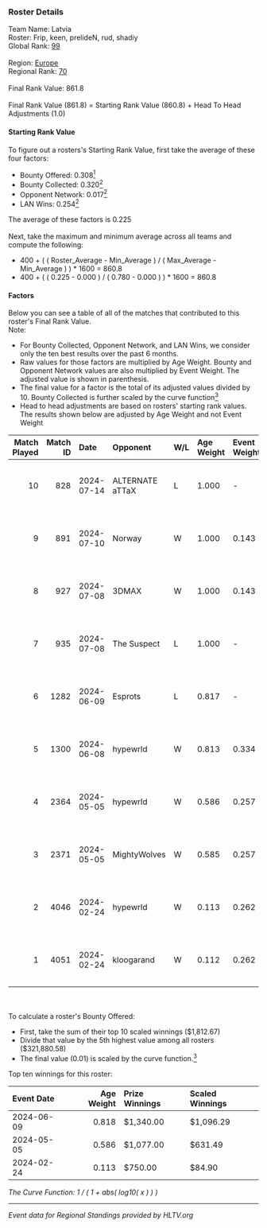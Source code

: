 ### Roster Details<br />
Team Name: Latvia<br />
Roster: Frip, keen, prelideN, rud, shadiy<br />
Global Rank: [99](../standings_global.md)<br />
<br />
Region: [Europe]( ../standings_europe.md)<br />
Regional Rank: [70]( ../standings_europe.md)<br />
<br />
Final Rank Value:  861.8<br />
<br />
Final Rank Value (861.8) = Starting Rank Value (860.8) + Head To Head Adjustments (1.0)<br />

#### Starting Rank Value<br />
To figure out a rosters's Starting Rank Value, first take the average of these four factors:<br />
- Bounty Offered: 0.308[<sup>1</sup>](#table2)
- Bounty Collected: 0.320[<sup>2</sup>](#table1)
- Opponent Network: 0.017[<sup>2</sup>](#table1)
- LAN Wins: 0.254[<sup>2</sup>](#table1)

The average of these factors is 0.225<br />
<br />
Next, take the maximum and minimum average across all teams and compute the following:<br />
- 400 + ( ( Roster_Average - Min_Average ) / ( Max_Average - Min_Average ) ) * 1600 = 860.8
- 400 + ( ( 0.225 - 0.000 ) / ( 0.780 - 0.000 ) ) * 1600 = 860.8


#### Factors<br />
Below you can see a table of all of the matches that contributed to this roster's Final Rank Value.<br />
Note:<br />

- For Bounty Collected, Opponent Network, and LAN Wins, we consider only the ten best results over the past 6 months.
- Raw values for those factors are multiplied by Age Weight. Bounty and Opponent Network values are also multiplied by Event Weight. The adjusted value is shown in parenthesis.
- The final value for a factor is the total of its adjusted values divided by 10. Bounty Collected is further scaled by the curve function[<sup>3</sup>](#curveFunction)
- Head to head adjustments are based on rosters' starting rank values. The results shown below are adjusted by Age Weight and not Event Weight
<span id="table1"></span><br />


| Match Played | Match ID | Date       | Opponent        | W/L | Age Weight | Event Weight | Bounty Collected | Opponent Network | LAN Wins  | H2H Adj. | Roster                               |
| -: | -: | :- | :- | :- | :- | :- | :- | :- | :- | -: | :- |
|           10 |      828 | 2024-07-14 | ALTERNATE aTTaX | L   | 1.000      | -            | -                | -                | -         |   -15.17 | Frip, keen, prelideN, rud, shadiy    |
|            9 |      891 | 2024-07-10 | Norway          | W   | 1.000      | 0.143        | 0.006 (0.001)    | 0.106 (0.015)    | 0 (0.000) |     7.91 | Frip, keen, prelideN, rud, shadiy    |
|            8 |      927 | 2024-07-08 | 3DMAX           | W   | 1.000      | 0.143        | 0.508 (0.073)    | 1.000 (0.143)    | 0 (0.000) |    30.06 | Frip, keen, prelideN, rud, shadiy    |
|            7 |      935 | 2024-07-08 | The Suspect     | L   | 1.000      | -            | -                | -                | -         |   -16.77 | Frip, keen, prelideN, rud, shadiy    |
|            6 |     1282 | 2024-06-09 | Esprots         | L   | 0.817      | -            | -                | -                | -         |   -18.00 | Frip, keen, prelideN, raw, shadiy    |
|            5 |     1300 | 2024-06-08 | hypewrld        | W   | 0.813      | 0.334        | 0.002 (0.001)    | 0.027 (0.007)    | 1 (0.813) |     5.93 | Frip, keen, prelideN, raw, shadiy    |
|            4 |     2364 | 2024-05-05 | hypewrld        | W   | 0.586      | 0.257        | 0.002 (0.000)    | 0.027 (0.004)    | 1 (0.586) |     4.48 | flairr, Frip, Mairel, rud, shadiy    |
|            3 |     2371 | 2024-05-05 | MightyWolves    | W   | 0.585      | 0.257        | 0.000 (0.000)    | 0.000 (0.000)    | 1 (0.585) |     1.28 | flairr, Frip, Mairel, rud, shadiy    |
|            2 |     4046 | 2024-02-24 | hypewrld        | W   | 0.113      | 0.262        | 0.002 (0.000)    | 0.027 (0.001)    | 1 (0.113) |     0.87 | EIZA, keen, prelideN, shadiy, shield |
|            1 |     4051 | 2024-02-24 | kloogarand      | W   | 0.112      | 0.262        | 0.000 (0.000)    | 0.000 (0.000)    | 1 (0.112) |     0.41 | EIZA, keen, prelideN, shadiy, shield |

<br />
<span id="table2"></span><br />
To calculate a roster's Bounty Offered:<br />

- First, take the sum of their top 10 scaled winnings ($1,812.67)
- Divide that value by the 5th highest value among all rosters ($321,880.58)
- The final value (0.01) is scaled by the curve function.[<sup>3</sup>](#curveFunction)

Top ten winnings for this roster:<br />

| Event Date | Age Weight | Prize Winnings | Scaled Winnings |
| :- | -: | :- | :- |
| 2024-06-09 |      0.818 | $1,340.00      | $1,096.29       |
| 2024-05-05 |      0.586 | $1,077.00      | $631.49         |
| 2024-02-24 |      0.113 | $750.00        | $84.90          |


<span id="curveFunction"></span>_The Curve Function: 1 / ( 1 + abs( log10( x ) ) )_<br />

---
_Event data for Regional Standings provided by HLTV.org_<br />
